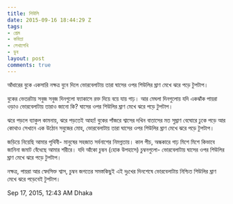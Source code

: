 ```yaml
---
title: শিউলি
date: 2015-09-16 18:44:29 Z
tags:
- প্রেম
- কবিতা
- লেখালেখি
- ডুব
layout: post
comments: true
---
```


আঁধারের বুকে
একসারি নক্ষত্র বুনে দিলে
ভোরবেলাটায় তারা ঘাসের ওপর
শিউলির ঘ্রাণ মেখে ঝরে পড়ে টুপটাপ।

বুকের ভেতরটায়
সবুজ সবুজ দিনগুলো
ফ্যাকাসে রক্ত দিয়ে বয়ে যায়
গাঢ়।
আর মেঘলা দিনগুলোয়
যদি একঝাঁক পায়রা ওড়াও
ভোরবেলাটায় তারাও জানো কি?
ঘাসের ওপর
শিউলির ঘ্রাণ মেখে ঝরে পড়ে টুপটাপ।

ঝরে পড়লে ব্যাকুল কামনায়,
ঝরে পড়তেই
আহা! বুকের পাঁজরে
শ্বাসের দখিন বাতাসের মত
সুঘ্রাণ বেঘোরে ঢুকে পড়ে
আর কোথাও সেখানে
এক উঠোন সবুজের মোহ,
ভোরবেলাটায় তারা ঘাসের ওপর
শিউলির ঘ্রাণ মেখে ঝরে পড়ে টুপটাপ।

জড়িয়ে নিয়েছি আমার পৃথিবী-
মানুষের সহজাত সর্বনাশের নিমগ্নতায়।
কাল পীচ, অন্ধকারে গাঢ় মিশে মিশে
কিভাবে জানিনা জমাট বেঁধেছে
আমার শরীরে।
যদি আঁকো চুম্বন (হোক উপহাসে)
চুম্বনগুলো-
ভোরবেলাটায় ঘাসের ওপর
শিউলির ঘ্রাণ মেখে ঝরে পড়ে টুপটাপ।

নক্ষত্র, পায়রা আর স্বেদসিক্ত শ্বাস, চুম্বন
জগতের সমস্তকিছুই
এই দুঃখের দিনশেষে
ভোরবেলাটায়
নিশ্চিত
শিউলির ঘ্রাণ মেখে ঝরে পড়েবেই টুপটাপ।

Sep 17, 2015, 12:43 AM
Dhaka
